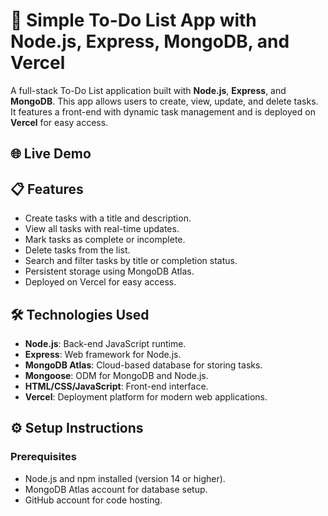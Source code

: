 # 📝 Simple To-Do List App with Node.js, Express, MongoDB, and Vercel

A full-stack To-Do List application built with **Node.js**, **Express**, and **MongoDB**. This app allows users to create, view, update, and delete tasks. It features a front-end with dynamic task management and is deployed on **Vercel** for easy access.

## 🌐 **Live Demo**

## 📋 **Features**
- Create tasks with a title and description.
- View all tasks with real-time updates.
- Mark tasks as complete or incomplete.
- Delete tasks from the list.
- Search and filter tasks by title or completion status.
- Persistent storage using MongoDB Atlas.
- Deployed on Vercel for easy access.

## 🛠️ **Technologies Used**
- **Node.js**: Back-end JavaScript runtime.
- **Express**: Web framework for Node.js.
- **MongoDB Atlas**: Cloud-based database for storing tasks.
- **Mongoose**: ODM for MongoDB and Node.js.
- **HTML/CSS/JavaScript**: Front-end interface.
- **Vercel**: Deployment platform for modern web applications.

## ⚙️ **Setup Instructions**

### Prerequisites
- Node.js and npm installed (version 14 or higher).
- MongoDB Atlas account for database setup.
- GitHub account for code hosting.
